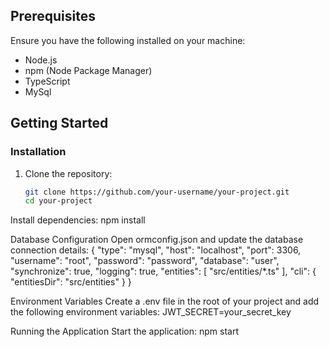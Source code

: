 ## Prerequisites

Ensure you have the following installed on your machine:

- Node.js
- npm (Node Package Manager)
- TypeScript
- MySql

## Getting Started

### Installation

1. Clone the repository:

   ```bash
   git clone https://github.com/your-username/your-project.git
   cd your-project
   
Install dependencies:
npm install

Database Configuration
Open ormconfig.json and update the database connection details:
{
    "type": "mysql",
    "host": "localhost",
    "port": 3306,
    "username": "root",
    "password": "password",
    "database": "user",
    "synchronize": true,
    "logging": true,
    "entities": [
        "src/entities/*.ts"
    ],
    "cli": {
        "entitiesDir": "src/entities"
    }
}

Environment Variables
Create a .env file in the root of your project and add the following environment variables:
JWT_SECRET=your_secret_key


Running the Application
Start the application:
npm start

